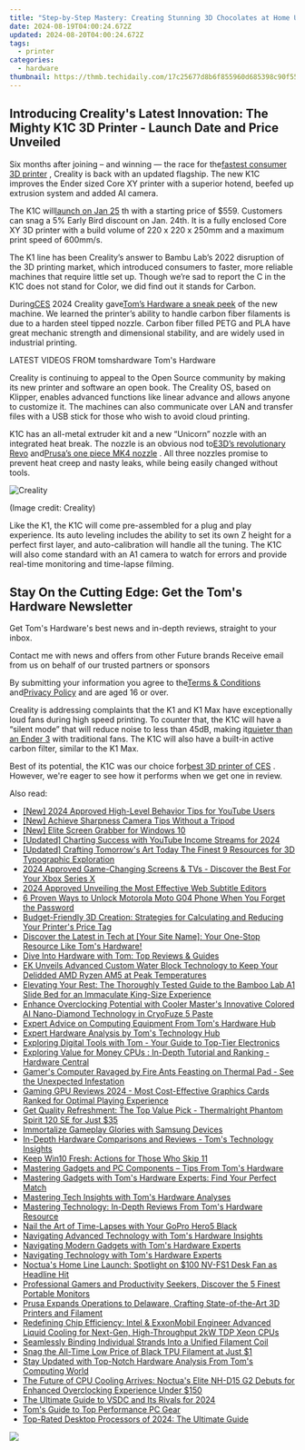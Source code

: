 ```yaml
---
title: "Step-by-Step Mastery: Creating Stunning 3D Chocolates at Home Using the CocoaPress Printer"
date: 2024-08-19T04:00:24.672Z
updated: 2024-08-20T04:00:24.672Z
tags:
  - printer
categories:
  - hardware
thumbnail: https://thmb.techidaily.com/17c25677d8b6f855960d685398c90f557dfcb8867eadfe8568f79af44cbea910.jpg
---
```


## Introducing Creality's Latest Innovation: The Mighty K1C 3D Printer - Launch Date and Price Unveiled

Six months after joining – and winning — the race for the[fastest consumer 3D printer](https://www.tomshardware.com/news/3d-printer-speed-hierarchy) , Creality is back with an updated flagship. The new K1C improves the Ender sized Core XY printer with a superior hotend, beefed up extrusion system and added AI camera.

 The K1C will[launch on Jan 25](https://shareasale.com/r.cfm?b=2015992&u=4338022&m=124834&afftrack=techidaily&urllink=https%3A%2F%2Fmalaysia-healthcare-travel-council.pxf.io%2F752oeg) th with a starting price of $559\. Customers can snag a 5% Early Bird discount on Jan. 24th. It is a fully enclosed Core XY 3D printer with a build volume of 220 x 220 x 250mm and a maximum print speed of 600mm/s.

 The K1 line has been Creality’s answer to Bambu Lab’s 2022 disruption of the 3D printing market, which introduced consumers to faster, more reliable machines that require little set up. Though we’re sad to report the C in the K1C does not stand for Color, we did find out it stands for Carbon.

 During[CES](https://www.tomshardware.com/tag/ces) 2024 Creality gave[Tom’s Hardware a sneak peek](https://www.tomshardware.com/3d-printing/creality-unveils-new-flagship-k1c-3d-printer-and-latest-ender-3-v3-model) of the new machine. We learned the printer’s ability to handle carbon fiber filaments is due to a harden steel tipped nozzle. Carbon fiber filled PETG and PLA have great mechanic strength and dimensional stability, and are widely used in industrial printing.

 LATEST VIDEOS FROM tomshardware Tom's Hardware

 Creality is continuing to appeal to the Open Source community by making its new printer and software an open book. The Creality OS, based on Klipper, enables advanced functions like linear advance and allows anyone to customize it. The machines can also communicate over LAN and transfer files with a USB stick for those who wish to avoid cloud printing.

 K1C has an all-metal extruder kit and a new “Unicorn” nozzle with an integrated heat break. The nozzle is an obvious nod to[E3D’s revolutionary Revo](https://shareasale.com/r.cfm?b=2058264&u=4338022&m=126466&afftrack=techidaily&urllink=https%3A%2F%2Fbluettifr.pxf.io%2Fbax2bv) and[Prusa’s one piece MK4 nozzle](https://www.tomshardware.com/reviews/prusa-mk4) . All three nozzles promise to prevent heat creep and nasty leaks, while being easily changed without tools.

![Creality](https://cdn.mos.cms.futurecdn.net/78b3soVfmXJvvJ8ihKojE9-320-80.jpg)

 (Image credit: Creality)

 Like the K1, the K1C will come pre-assembled for a plug and play experience. Its auto leveling includes the ability to set its own Z height for a perfect first layer, and auto-calibration will handle all the tuning. The K1C will also come standard with an A1 camera to watch for errors and provide real-time monitoring and time-lapse filming.

## Stay On the Cutting Edge: Get the Tom's Hardware Newsletter

 Get Tom's Hardware's best news and in-depth reviews, straight to your inbox.

 Contact me with news and offers from other Future brands  Receive email from us on behalf of our trusted partners or sponsors

 By submitting your information you agree to the[Terms & Conditions](https://futureplc.com/terms-conditions/) and[Privacy Policy](https://futureplc.com/privacy-policy/) and are aged 16 or over.

 Creality is addressing complaints that the K1 and K1 Max have exceptionally loud fans during high speed printing. To counter that, the K1C will have a “silent mode” that will reduce noise to less than 45dB, making it[quieter than an Ender 3](https://www.youtube.com/watch?v=mAOm78YBksg) with traditional fans. The K1C will also have a built-in active carbon filter, similar to the K1 Max.

 Best of its potential, the K1C was our choice for[best 3D printer of CES](https://www.tomshardware.com/pc-components/best-of-ces-2024) . However, we're eager to see how it performs when we get one in review.

<ins class="adsbygoogle"
     style="display:block"
     data-ad-format="autorelaxed"
     data-ad-client="ca-pub-7571918770474297"
     data-ad-slot="1223367746"></ins>



<ins class="adsbygoogle"
     style="display:block"
     data-ad-client="ca-pub-7571918770474297"
     data-ad-slot="8358498916"
     data-ad-format="auto"
     data-full-width-responsive="true"></ins>

<span class="atpl-alsoreadstyle">Also read:</span>
<div><ul>
<li><a href="https://eaxpv-info.techidaily.com/new-2024-approved-high-level-behavior-tips-for-youtube-users/"><u>[New] 2024 Approved  High-Level Behavior Tips for YouTube Users</u></a></li>
<li><a href="https://youtube-videos.techidaily.com/new-achieve-sharpness-camera-tips-without-a-tripod/"><u>[New] Achieve Sharpness  Camera Tips Without a Tripod</u></a></li>
<li><a href="https://video-screen-grab.techidaily.com/new-elite-screen-grabber-for-windows-10/"><u>[New] Elite Screen Grabber for Windows 10</u></a></li>
<li><a href="https://facebook-record-videos.techidaily.com/updated-charting-success-with-youtube-income-streams-for-2024/"><u>[Updated] Charting Success with YouTube Income Streams for 2024</u></a></li>
<li><a href="https://extra-hints.techidaily.com/updated-crafting-tomorrows-art-today-the-finest-9-resources-for-3d-typographic-exploration/"><u>[Updated] Crafting Tomorrow's Art Today  The Finest 9 Resources for 3D Typographic Exploration</u></a></li>
<li><a href="https://some-knowledge.techidaily.com/2024-approved-game-changing-screens-and-tvs-discover-the-best-for-your-xbox-series-x/"><u>2024 Approved  Game-Changing Screens & TVs - Discover the Best For Your Xbox Series X</u></a></li>
<li><a href="https://some-approaches.techidaily.com/2024-approved-unveiling-the-most-effective-web-subtitle-editors/"><u>2024 Approved  Unveiling the Most Effective Web Subtitle Editors</u></a></li>
<li><a href="https://easy-unlock-android.techidaily.com/6-proven-ways-to-unlock-motorola-moto-g04-phone-when-you-forget-the-password-by-drfone-android/"><u>6 Proven Ways to Unlock Motorola Moto G04 Phone When You Forget the Password</u></a></li>
<li><a href="https://hardware-tips.techidaily.com/budget-friendly-3d-creation-strategies-for-calculating-and-reducing-your-printers-price-tag/"><u>Budget-Friendly 3D Creation: Strategies for Calculating and Reducing Your Printer's Price Tag</u></a></li>
<li><a href="https://hardware-tips.techidaily.com/discover-the-latest-in-tech-at-your-site-name-your-one-stop-resource-like-toms-hardware/"><u>Discover the Latest in Tech at [Your Site Name]: Your One-Stop Resource Like Tom's Hardware!</u></a></li>
<li><a href="https://hardware-tips.techidaily.com/dive-into-hardware-with-tom-top-reviews-and-guides/"><u>Dive Into Hardware with Tom: Top Reviews & Guides</u></a></li>
<li><a href="https://hardware-tips.techidaily.com/ek-unveils-advanced-custom-water-block-technology-to-keep-your-delidded-amd-ryzen-am5-at-peak-temperatures/"><u>EK Unveils Advanced Custom Water Block Technology to Keep Your Delidded AMD Ryzen AM5 at Peak Temperatures</u></a></li>
<li><a href="https://hardware-tips.techidaily.com/elevating-your-rest-the-thoroughly-tested-guide-to-the-bamboo-lab-a1-slide-bed-for-an-immaculate-king-size-experience/"><u>Elevating Your Rest: The Thoroughly Tested Guide to the Bamboo Lab A1 Slide Bed for an Immaculate King-Size Experience</u></a></li>
<li><a href="https://hardware-tips.techidaily.com/enhance-overclocking-potential-with-cooler-masters-innovative-colored-ai-nano-diamond-technology-in-cryofuze-5-paste/"><u>Enhance Overclocking Potential with Cooler Master's Innovative Colored AI Nano-Diamond Technology in CryoFuze 5 Paste</u></a></li>
<li><a href="https://hardware-tips.techidaily.com/expert-advice-on-computing-equipment-from-toms-hardware-hub/"><u>Expert Advice on Computing Equipment From Tom's Hardware Hub</u></a></li>
<li><a href="https://hardware-tips.techidaily.com/expert-hardware-analysis-by-toms-technology-hub/"><u>Expert Hardware Analysis by Tom's Technology Hub</u></a></li>
<li><a href="https://hardware-tips.techidaily.com/exploring-digital-tools-with-tom-your-guide-to-top-tier-electronics/"><u>Exploring Digital Tools with Tom - Your Guide to Top-Tier Electronics</u></a></li>
<li><a href="https://hardware-tips.techidaily.com/exploring-value-for-money-cpus-in-depth-tutorial-and-ranking-hardware-central/"><u>Exploring Value for Money CPUs : In-Depth Tutorial and Ranking - Hardware Central</u></a></li>
<li><a href="https://hardware-tips.techidaily.com/gamers-computer-ravaged-by-fire-ants-feasting-on-thermal-pad-see-the-unexpected-infestation/"><u>Gamer's Computer Ravaged by Fire Ants Feasting on Thermal Pad - See the Unexpected Infestation</u></a></li>
<li><a href="https://hardware-tips.techidaily.com/gaming-gpu-reviews-2024-most-cost-effective-graphics-cards-ranked-for-optimal-playing-experience/"><u>Gaming GPU Reviews 2024 - Most Cost-Effective Graphics Cards Ranked for Optimal Playing Experience</u></a></li>
<li><a href="https://hardware-tips.techidaily.com/get-quality-refreshment-the-top-value-pick-thermalright-phantom-spirit-120-se-for-just-35/"><u>Get Quality Refreshment: The Top Value Pick - Thermalright Phantom Spirit 120 SE for Just $35</u></a></li>
<li><a href="https://visual-screen-recording.techidaily.com/immortalize-gameplay-glories-with-samsung-devices/"><u>Immortalize Gameplay Glories with Samsung Devices</u></a></li>
<li><a href="https://hardware-tips.techidaily.com/in-depth-hardware-comparisons-and-reviews-toms-technology-insights/"><u>In-Depth Hardware Comparisons and Reviews - Tom's Technology Insights</u></a></li>
<li><a href="https://win11.techidaily.com/keep-win10-fresh-actions-for-those-who-skip-11/"><u>Keep Win10 Fresh: Actions for Those Who Skip 11</u></a></li>
<li><a href="https://hardware-tips.techidaily.com/mastering-gadgets-and-pc-components-tips-from-toms-hardware/"><u>Mastering Gadgets and PC Components – Tips From Tom's Hardware</u></a></li>
<li><a href="https://hardware-tips.techidaily.com/mastering-gadgets-with-toms-hardware-experts-find-your-perfect-match/"><u>Mastering Gadgets with Tom's Hardware Experts: Find Your Perfect Match</u></a></li>
<li><a href="https://hardware-tips.techidaily.com/mastering-tech-insights-with-toms-hardware-analyses/"><u>Mastering Tech Insights with Tom's Hardware Analyses</u></a></li>
<li><a href="https://hardware-tips.techidaily.com/mastering-technology-in-depth-reviews-from-toms-hardware-resource/"><u>Mastering Technology: In-Depth Reviews From Tom's Hardware Resource</u></a></li>
<li><a href="https://article-posts.techidaily.com/nail-the-art-of-time-lapses-with-your-gopro-hero5-black/"><u>Nail the Art of Time-Lapses with Your GoPro Hero5 Black</u></a></li>
<li><a href="https://hardware-tips.techidaily.com/navigating-advanced-technology-with-toms-hardware-insights/"><u>Navigating Advanced Technology with Tom's Hardware Insights</u></a></li>
<li><a href="https://hardware-tips.techidaily.com/navigating-modern-gadgets-with-toms-hardware-experts/"><u>Navigating Modern Gadgets with Tom's Hardware Experts</u></a></li>
<li><a href="https://hardware-tips.techidaily.com/navigating-technology-with-toms-hardware-experts/"><u>Navigating Technology with Tom's Hardware Experts</u></a></li>
<li><a href="https://hardware-tips.techidaily.com/noctuas-home-line-launch-spotlight-on-100-nv-fs1-desk-fan-as-headline-hit/"><u>Noctua's Home Line Launch: Spotlight on $100 NV-FS1 Desk Fan as Headline Hit</u></a></li>
<li><a href="https://hardware-tips.techidaily.com/professional-gamers-and-productivity-seekers-discover-the-5-finest-portable-monitors/"><u>Professional Gamers and Productivity Seekers, Discover the 5 Finest Portable Monitors</u></a></li>
<li><a href="https://hardware-tips.techidaily.com/prusa-expands-operations-to-delaware-crafting-state-of-the-art-3d-printers-and-filament/"><u>Prusa Expands Operations to Delaware, Crafting State-of-the-Art 3D Printers and Filament</u></a></li>
<li><a href="https://hardware-tips.techidaily.com/redefining-chip-efficiency-intel-and-exxonmobil-engineer-advanced-liquid-cooling-for-next-gen-high-throughput-2kw-tdp-xeon-cpus/"><u>Redefining Chip Efficiency: Intel & ExxonMobil Engineer Advanced Liquid Cooling for Next-Gen, High-Throughput 2kW TDP Xeon CPUs</u></a></li>
<li><a href="https://hardware-tips.techidaily.com/seamlessly-binding-individual-strands-into-a-unified-filament-coil/"><u>Seamlessly Binding Individual Strands Into a Unified Filament Coil</u></a></li>
<li><a href="https://hardware-tips.techidaily.com/snag-the-all-time-low-price-of-black-tpu-filament-at-just-1/"><u>Snag the All-Time Low Price of Black TPU Filament at Just $1</u></a></li>
<li><a href="https://hardware-tips.techidaily.com/stay-updated-with-top-notch-hardware-analysis-from-toms-computing-world/"><u>Stay Updated with Top-Notch Hardware Analysis From Tom's Computing World</u></a></li>
<li><a href="https://hardware-tips.techidaily.com/the-future-of-cpu-cooling-arrives-noctuas-elite-nh-d15-g2-debuts-for-enhanced-overclocking-experience-under-150/"><u>The Future of CPU Cooling Arrives: Noctua's Elite NH-D15 G2 Debuts for Enhanced Overclocking Experience Under $150</u></a></li>
<li><a href="https://screen-mirroring-recording.techidaily.com/the-ultimate-guide-to-vsdc-and-its-rivals-for-2024/"><u>The Ultimate Guide to VSDC and Its Rivals for 2024</u></a></li>
<li><a href="https://hardware-tips.techidaily.com/toms-guide-to-top-performance-pc-gear/"><u>Tom's Guide to Top Performance PC Gear</u></a></li>
<li><a href="https://hardware-tips.techidaily.com/top-rated-desktop-processors-of-2024-the-ultimate-guide/"><u>Top-Rated Desktop Processors of 2024: The Ultimate Guide</u></a></li>
</ul></div>

<!-- affiliate ads begin -->
<a href="https://store.massmailsoftware.com/order/checkout.php?PRODS=1047974&QTY=1&AFFILIATE=108875&CART=1"><img src="https://secure.avangate.com/images/merchant/dc87c13749315c7217cdc4ac692e704c/banera_for_partners-04_%281%29.jpg" border="0"></a>
<!-- affiliate ads end -->